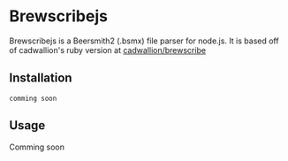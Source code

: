 # Brewscribejs

Brewscribejs is a Beersmith2 (.bsmx) file parser for node.js. It is based off of cadwallion's ruby version at [cadwallion/brewscribe](https://github.com/cadwallion/brewscribe)

## Installation
``comming soon``
<!--
``npm install brewscribe``
-->

## Usage

Comming soon
